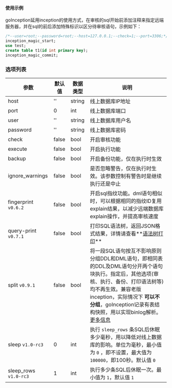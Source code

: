 
#### 使用示例

goInception延用inception的使用方式，在审核的sql开始前添加注释来指定远端服务器，并在sql的前后添加特殊标识以区分待审核语句，示例如下：

```sql
/*--user=root;--password=root;--host=127.0.0.1;--check=1;--port=3306;*/
inception_magic_start;
use test;
create table t1(id int primary key);
inception_magic_commit;
```


### 选项列表

参数  |  默认值  |  数据类型 | 说明
------------ | ------------- | ------------ | ------------
host   |  ''    |   string     |   线上数据库IP地址
port | 0 | int | 线上数据库端口
user | '' | string | 线上数据库用户名
password | '' | string | 线上数据库密码
check | false | bool | 开启审核功能
execute | false | bool | 开启执行功能
backup | false | bool | 开启备份功能，仅在执行时生效
ignore_warnings | false | bool | 是否忽略警告，仅在执行时生效。该参数控制有警告时是继续执行还是中止
fingerprint `v0.6.2` | false | bool | 开启sql指纹功能。dml语句相似时，可以根据相同的指纹ID复用explain结果，以减少远端数据库explain操作，并提高审核速度
query-print `v0.7.1` | false | bool | 打印SQL语法树，返回JSON格式结果，详情请查看**[语法树打印](../tree)**
split `v0.9.1` | false | bool | 将一段SQL语句按互不影响原则分组DDL和DML语句，即相同表的DDL及DML语句分开两个语句块执行。指定后，其他选项(审核、执行、备份、打印语法树等)均不再生效。兼容老版inception，实际情况下 **可以不分组**，goInception记录有表结构快照，用以实现binlog解析。[更多信息](https://github.com/hanchuanchuan/goInception/pull/42)
sleep `v1.0-rc3` | 0 | int | 执行 `sleep_rows` 条SQL后休眠多少毫秒，用以降低对线上数据库的影响。单位为毫秒，最小值为 `0` ，即不设置，最大值为 `100000`，即100秒。默认值 `0`
sleep_rows `v1.0-rc3` | 1 | int | 执行多少条SQL后休眠一次。最小值为 `1`，默认值 `1`